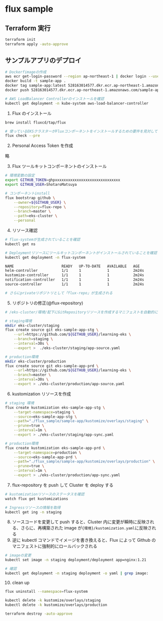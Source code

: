 # flux sample

## Terraform 実行

```bash
terraform init
terraform apply -auto-approve
```

## サンプルアプリのデプロイ

```bash
# Dockerfimageの作成
aws ecr get-login-password --region ap-northeast-1 | docker login --username AWS --password-stdin 528163014577.dkr.ecr.ap-northeast-1.amazonaws.com
docker build -t sample-app .
docker tag sample-app:latest 528163014577.dkr.ecr.ap-northeast-1.amazonaws.com/sample-app:latest
docker push 528163014577.dkr.ecr.ap-northeast-1.amazonaws.com/sample-app:latest
```

```bash
# AWS LoadBalancer Controllerのインストールを確認
kubectl get deployment -n kube-system aws-load-balancer-controller
```

1. Flux のインストール

```bash
brew install fluxcd/tap/flux

# 使っているEKSクラスターがFluxコンポーネントをインストールするための要件を見対しているかを確認
flux check --pre
```

2. Personal Access Token を作成

略

3. Flux ツールキットコンポーネントのインストール

```bash
# 環境変数の設定
export GITHUB_TOKEN=ghpxxxxxxxxxxxxxxxxxxxxxxxxxxxxxx
export GITHUB_USER=ShotaroMatsuya

# コンポーネントinstall
flux bootstrap github \
    --owner=${GITHUB_USER} \
    --repository=flux-repo \
    --branch=master \
    --path=eks-cluster \
    --personal
```

4. リソース確認

```bash
# flux-systemが生成されていることを確認
kubectl get ns

# Deploymentリソースにツールキットコンポーネントがインストールされていることを確認
kubectl get deployment -n flux-system

NAME                      READY   UP-TO-DATE   AVAILABLE   AGE
helm-controller           1/1     1            1           2m24s
kustomize-controller      1/1     1            1           2m24s
notification-controller   1/1     1            1           2m24s
source-controller         1/1     1            1           2m24s

# さらにprivateリポジトリとして「flux-repo」が生成される
```

5. リポジトリの修正(@flux-repository)

```bash
# /eks-cluster/環境/配下にGitRepositoryリソースを作成するマニフェストを自動的に生成

# staging環境
mkdir eks-cluster/staging
flux create source git eks-sample-app-stg \
    --url=https://github.com/${GITHUB_USER}/learning-eks \
    --branch=staging \
    --interval=30s \
    --export >  ./eks-cluster/staging/app-source.yaml

# production環境
mkdir eks-cluster/production
flux create source git eks-sample-app-prd \
    --url=https://github.com/${GITHUB_USER}/learning-eks \
    --branch=master \
    --interval=30s \
    --export > ./eks-cluster/production/app-source.yaml

```

6. kustomization リソースを作成

```bash
# staging 環境
flux create kustomization eks-sample-app-stg \
    --target-namespace=staging \
    --source=eks-sample-app-stg \
    --path="./flux_sample/sample-app/kustomize/overlays/staging" \
    --prune=true \
    --interval=1m \
    --export > ./eks-cluster/staging/app-sync.yaml

# production環境
flux create kustomization eks-sample-app-prd \
    --target-namespace=production \
    --source=eks-sample-app-prd \
    --path="./flux_sample/sample-app/kustomize/overlays/production" \
    --prune=true \
    --interval=1m \
    --export > ./eks-cluster/production/app-sync.yaml
```

7. flux-repository を push して Cluster を deploy する

```bash
# kustomizationリソースのステータスを確認
watch flux get kustomizations

# Ingressリソースの情報を取得
kubectl get ing -n staging

```

8. ソースコードを変更して push すると、Cluster 内に変更が瞬時に反映される、さらに、再構築された image が`{環境}/kustomization.yaml`に反映される
9. 逆に kubectl コマンドでイメージを書き換えると、Flux によって Github のマニフェストに強制的にロールバックされる

```bash
# imageの変更
kubectl set image -n staging deployment/deployment app=nginx:1.21

# 確認
kubectl get deployment -n staging deployment -o yaml | grep image:

```

10. clean up

```bash
flux uninstall --namespace=flux-system

kubectl delete -k kustomize/overlays/staging
kubectl delete -k kustomize/overlays/production

terraform destroy -auto-approve
```
